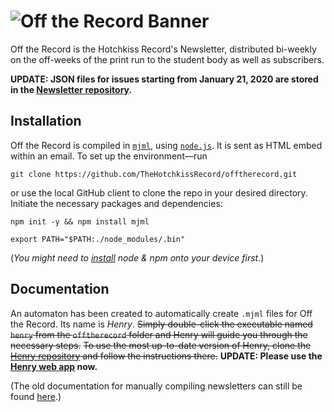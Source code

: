 # ![Off the Record Banner](https://graphics.thehr.org/newsletter/offtherecord.png)
Off the Record is the Hotchkiss Record's Newsletter, distributed bi-weekly on the off-weeks of the print run to the student body as well as subscribers.

**UPDATE: JSON files for issues starting from January 21, 2020 are stored in the [Newsletter repository](https://github.com/TheHotchkissRecord/Newsletter).**

## Installation
Off the Record is compiled in [`mjml`](https://mjml.io/), using [`node.js`](https://nodejs.org/en/). It is sent as HTML embed within an email. To set up the environment––run
```shell
git clone https://github.com/TheHotchkissRecord/offtherecord.git
```
or use the local GitHub client to clone the repo in your desired directory. Initiate the necessary packages and dependencies:
```shell
npm init -y && npm install mjml
```
```shell
export PATH="$PATH:./node_modules/.bin"
```
(*You might need to [install](https://nodejs.org/en/) node & npm onto your device first.*)

## Documentation
An automaton has been created to automatically create `.mjml` files for Off the Record. Its name is *Henry*. ~~Simply double-click the executable named `henry` from the `offtherecord` folder and Henry will guide you through the necessary steps.~~ ~~To use the most up-to-date version of Henry, clone the [Henry repository](https://github.com/TheHotchkissRecord/henry) and follow the instructions there.~~ **UPDATE: Please use the [Henry web app](https://github.com/TheHotchkissRecord/henry-web) now.**

(The old documentation for manually compiling newsletters can still be found [here](https://github.com/TheHotchkissRecord/offtherecord/blob/master/old_documentation.md).)
